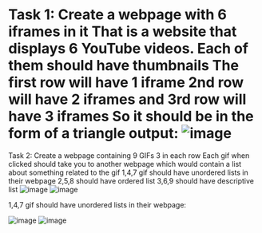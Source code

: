 Task 1:
Create a webpage with 6 iframes in it
That is a website that displays 6 YouTube videos. Each of them should have thumbnails
The first row will have 1 iframe
2nd row will have 2 iframes and 3rd row will have 3 iframes
So it should be in the form of a triangle
output:
![image](https://user-images.githubusercontent.com/55503264/130512741-16f9740b-0e8d-4e93-9e16-697ea593e1b9.png)
================================================================================================================================================

Task 2:
Create a webpage containing 9 GIFs
3 in each row
Each gif when clicked should take you to another webpage which would contain a list about something related to the gif
1,4,7 gif should have unordered lists in their webpage
2,5,8 should have ordered list
3,6,9 should have descriptive list
![image](https://user-images.githubusercontent.com/55503264/130513968-0b35df60-7311-4809-926a-505cbd1ba0d1.png)
![image](https://user-images.githubusercontent.com/55503264/130513727-1898ee88-bb4a-4448-a318-bef94ae6ceb9.png)

1,4,7 gif should have unordered lists in their webpage:

![image](https://user-images.githubusercontent.com/55503264/130514278-7ad1da37-f896-4135-ac1f-ba280f5190b6.png) ![image](https://user-images.githubusercontent.com/55503264/130514525-87d0388e-588f-4477-a496-21888778187b.png) 
